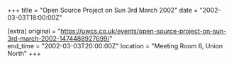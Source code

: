 +++
title = "Open Source Project on Sun 3rd March 2002"
date = "2002-03-03T18:00:00Z"

[extra]
original = "https://uwcs.co.uk/events/open-source-project-on-sun-3rd-march-2002-1474488927699/"    
end_time = "2002-03-03T20:00:00Z"
location = "Meeting Room 6, Union North"
+++



